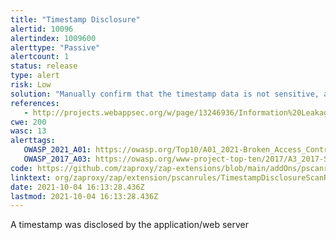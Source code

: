```yaml
---
title: "Timestamp Disclosure"
alertid: 10096
alertindex: 1009600
alerttype: "Passive"
alertcount: 1
status: release
type: alert
risk: Low
solution: "Manually confirm that the timestamp data is not sensitive, and that the data cannot be aggregated to disclose exploitable patterns."
references:
   - http://projects.webappsec.org/w/page/13246936/Information%20Leakage
cwe: 200
wasc: 13
alerttags: 
   OWASP_2021_A01: https://owasp.org/Top10/A01_2021-Broken_Access_Control/
   OWASP_2017_A03: https://owasp.org/www-project-top-ten/2017/A3_2017-Sensitive_Data_Exposure.html
code: https://github.com/zaproxy/zap-extensions/blob/main/addOns/pscanrules/src/main/java/org/zaproxy/zap/extension/pscanrules/TimestampDisclosureScanRule.java
linktext: org/zaproxy/zap/extension/pscanrules/TimestampDisclosureScanRule.java
date: 2021-10-04 16:13:28.436Z
lastmod: 2021-10-04 16:13:28.436Z
---
```

A timestamp was disclosed by the application/web server
